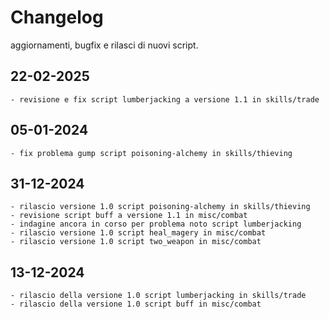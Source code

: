 # Changelog

aggiornamenti, bugfix e rilasci di nuovi script.

## 22-02-2025
    - revisione e fix script lumberjacking a versione 1.1 in skills/trade

## 05-01-2024
    - fix problema gump script poisoning-alchemy in skills/thieving

## 31-12-2024

    - rilascio versione 1.0 script poisoning-alchemy in skills/thieving
    - revisione script buff a versione 1.1 in misc/combat
    - indagine ancora in corso per problema noto script lumberjacking
    - rilascio versione 1.0 script heal_magery in misc/combat
    - rilascio versione 1.0 script two_weapon in misc/combat

## 13-12-2024

    - rilascio della versione 1.0 script lumberjacking in skills/trade
    - rilascio della versione 1.0 script buff in misc/combat
